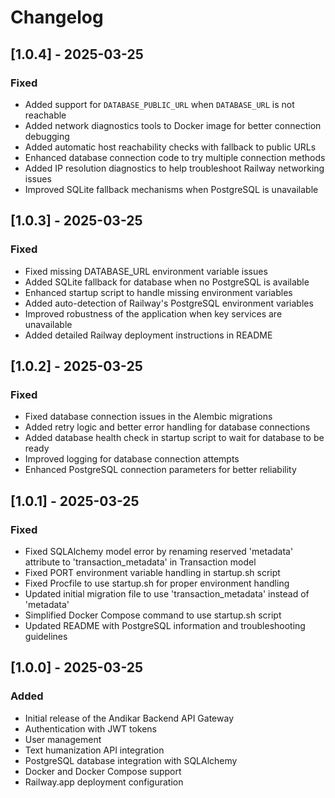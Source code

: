 # Changelog

## [1.0.4] - 2025-03-25

### Fixed
- Added support for `DATABASE_PUBLIC_URL` when `DATABASE_URL` is not reachable
- Added network diagnostics tools to Docker image for better connection debugging
- Added automatic host reachability checks with fallback to public URLs
- Enhanced database connection code to try multiple connection methods
- Added IP resolution diagnostics to help troubleshoot Railway networking issues
- Improved SQLite fallback mechanisms when PostgreSQL is unavailable

## [1.0.3] - 2025-03-25

### Fixed
- Fixed missing DATABASE_URL environment variable issues
- Added SQLite fallback for database when no PostgreSQL is available
- Enhanced startup script to handle missing environment variables
- Added auto-detection of Railway's PostgreSQL environment variables
- Improved robustness of the application when key services are unavailable
- Added detailed Railway deployment instructions in README

## [1.0.2] - 2025-03-25

### Fixed
- Fixed database connection issues in the Alembic migrations
- Added retry logic and better error handling for database connections
- Added database health check in startup script to wait for database to be ready
- Improved logging for database connection attempts
- Enhanced PostgreSQL connection parameters for better reliability

## [1.0.1] - 2025-03-25

### Fixed
- Fixed SQLAlchemy model error by renaming reserved 'metadata' attribute to 'transaction_metadata' in Transaction model
- Fixed PORT environment variable handling in startup.sh script 
- Fixed Procfile to use startup.sh for proper environment handling
- Updated initial migration file to use 'transaction_metadata' instead of 'metadata'
- Simplified Docker Compose command to use startup.sh script
- Updated README with PostgreSQL information and troubleshooting guidelines

## [1.0.0] - 2025-03-25

### Added
- Initial release of the Andikar Backend API Gateway
- Authentication with JWT tokens
- User management
- Text humanization API integration
- PostgreSQL database integration with SQLAlchemy
- Docker and Docker Compose support
- Railway.app deployment configuration
